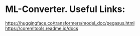 # ML-Converter. Useful Links:
https://huggingface.co/transformers/model_doc/pegasus.html https://coremltools.readme.io/docs
